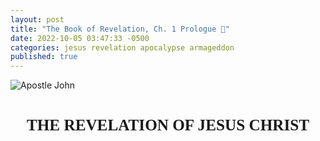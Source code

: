 ```yaml
---
layout: post
title: "The Book of Revelation, Ch. 1 Prologue 📜"
date: 2022-10-05 03:47:33 -0500
categories: jesus revelation apocalypse armageddon
published: true
---
```


<style>
.mt	{margin-top:1.5em; margin-bottom:1em}
.mt	{font-weight:bold;text-align:center}
.mt	{height:100%;font-size:1.8em;line-height:1.4em}
.mt {font-family: 'gentiumw','Gentium Plus','Gentium','Gentium Basic','Times','serif';}

.p	{margin:0;padding:0}
.p	{height:100%;font-size:1.2em;line-height:1.4em;color:#595959}
.p	{font-family: 'gentiumw','Gentium Plus','Gentium','Gentium Basic','Times','serif';}

.wj	{color:rgb(128,0,0)}

.popup	{position:absolute;display:none;background-color:#e6f7ff;border:.1em solid #333;width:15em;height:auto;padding:1em;line-height:1em;text-indent:0em;margin 0.5em 0.5em 0.5em 0.5em}

.notemark:hover .popup {display:block}
.notemark:hover .crpopup	{display:block}
.notemark	{vertical-align:super;margin-left:.16em;line-height:0;position: relative;text-decoration:none;color:rgb(0,0,128)}
.notemark	{color:blue;font-size:14pt}

.verse	{white-space:nowrap;vertical-align:super;font-size:.6em;line-height:0}

/* .footnote,
.crossRefNote	{display: block; margin-top:.5em;margin-left:0em}
.f,.x	{margin:2em;text-size:0.7em;color:rgb(0,0,128)}
.ft	{font-weight:normal} */

.copyright {font-size:10pt;color:#333333}

</style>

<!-- <div class="mt" style="color:Gold;">⚠️ Under Construction</div> -->

![Apostle John](/assets/images/revelation/St.JohnatPatmosDore.jpg)

<!-- ![Atmospheric Heaven](/assets/images/revelation/TheLastJudgement.jpg) -->
<!-- <span style="font-style:italic;font-size:14px;color:grey">Gustave Doré's The Last Judgement</span> -->

<div class="mt">THE REVELATION OF JESUS CHRIST</div>

<div class="mt" style="font-size:21px;">꧁ 𝕍𝕖𝕣𝕤𝕖 𝟙-𝟚 ꧂</div>

<blockquote cite="https://read.lsbible.org/?q=Rev+1"> 

<!-- <div class='p'> <span class="verse" id="V1">1&#160;</span> This is the Revelation of Jesus Christ,<a href="#FN1" class="notemark">*<span class="popup"> “Christ” means “Anointed One”.</span></a> which God gave him to show to his servants the things which must happen soon, which he sent and made known by his angel<a href="#FN2" class="notemark">†<span class="popup"> or, messenger (here and wherever angel is mentioned)</span></a> to his servant, John,</div> -->

<div class='p'> <span class="verse" id="V1" style="font-weight:bold;color:black;">1&#160;</span> The Revelation of Jesus Christ, which God gave Him to show to His slaves the things which must soon happen; and He indicated this by sending it through His angel to His slave John, </div>

</blockquote>

<blockquote cite="https://read.lsbible.org/?q=Rev+1">

<div class='p'> <span class="verse" id="V2" style="font-weight:bold;color:black;">2&#160;</span> who bore witness to the word of God and to the witness of Jesus Christ, even to all that he saw.</div>

</blockquote>

<div class="mt" style="font-size:19px;">∴ Doulos ∴</div>

The Greek word for slaves is <span style="font-weight:Bold;color:#00802b;">δοῦλος</span> ([doulos](https://www.blueletterbible.org/lexicon/g1401/mgnt/tr/0-1/)), and is pronounced [🔊 doo'-los](https://youtu.be/MKFLawatxlY). In a spiritual sense, the connotation of the word slaves in this context is one who has ***voluntarily*** sold himself into slavery to Jesus Christ. A good translation is the word “bondservant”, in that it often indicates one who sells himself into slavery to another.

The New Testament uses doulos to describe an individual who is totally subordinate to a master (cf. Mt 8:9; 24:46; 2Pe 2:19) and even owned by that master (Phile 1:16-19). Jesus is our Lord and master (2Co 4:5), and we are His slaves (Ro 1:1; Ph 1:1). 

The word does not bear the connotation of a free individual serving another. This underscores His great redemption in buying believers from slavery to sin (Ro 6:16, 1 Co 6:20; 7:23). This also underscores the believer’s absolute surrender to the Lord Jesus Christ (Ro 6:16-17).

<!-- The Greek word for slaves is <span style="font-weight:Bold;color:#00802b;">δοῦλος</span> ([doulos](https://www.blueletterbible.org/lexicon/g1401/mgnt/tr/0-1/)), pronounced [🔊 doo'-los](https://youtu.be/MKFLawatxlY), which refers to the individuals who serve under the authority of another. The New Testament uses doulos to describe an individual who is totally subordinate to a master (cf. Mt 8:9; 24:46; 2Pe 2:19) and even owned by that master (Phile 1:16-19).

The connotation in this context is one who has ***voluntarily sold himself*** into slavery to Jesus Christ, in a spiritual sense. The word does not bear the connotation of a free individual serving another. A good translation is “bondservant”, in that it often indicates one who sells himself into slavery to another.

Jesus is our Lord and master (2Co 4:5), and we are His slaves (Ro 1:1; Ph 1:1). This underscores His great redemption in buying believers from slavery to sin (Ro 6:16, 1 Co 6:20; 7:23). This also underscores the believer’s absolute surrender to the Lord Jesus Christ (Ro 6:16-17).

<span style="font-size:12px;color:grey;">\*Source for the first and last paragraph is taken from: [Why does the LSB translate “doulos” as “slave”?](https://lsbible.org/faqs/) and the source for the paragraph in the center is an excerpt from: [NET translators' notes](https://www.biblegateway.com/passage/?search=Rev%201%3A1&version=NET)<span> -->

<!-- Net -->



<!-- tn Grk “slaves.” Although this translation frequently renders δοῦλος (doulos) as “slave,” the connotation is often of one who has sold himself into slavery; in a spiritual sense, the idea is that of becoming a slave of God or of Jesus Christ voluntarily. The voluntary notion is conspicuous here; hence, the translation “servants.” In any case, the word does not bear the connotation of a free individual serving another. BDAG notes that “‘servant’ for ‘slave’ is largely confined to Biblical transl. and early American times…in normal usage at the present time the two words are carefully distinguished” (BDAG 260 s.v.). A good translation is “bondservant” (sometimes found in the ASV for δοῦλος), in that it often indicates one who sells himself into slavery to another. But as this is archaic, few today understand its force. -->

<div class="mt" style="font-size:19px;">∴ Apokalypsis ∴</div>

The term &#8220;*Revelation*&#8221; comes from the Greek word <span style="font-weight:Bold;color:#00802b;">Ἀποκάλυψις</span> ([Apokalypsis](https://www.blueletterbible.org/lexicon/g602/mgnt/tr/0-1/), sometimes transliterated as [*apokalupsis*](https://biblehub.com/greek/602.htm)), and is pronounced [🔊 ap-ok-al'-oop-sis](https://youtu.be/ohNVe34B_BM). It means <span style="font-style:Italic;color:#00802b;">“Unveiling”</span> or <span style="font-style:Italic;color:#00802b;">“Disclosure”</span> and can often be found in the epistles (Ro 2:5; 8:19; 1Co 1:7; 2Th 1:7; 1Pe 1:7,13; 4:13; Lk 2:32). Sources for transliteration below:

<!-- The term &#8220;*Revelation*&#8221; comes from the Greek word <span style="font-weight:Bold;color:#00802b;">Ἀποκάλυψις</span>, which means <span style="font-style:Italic;color:#00802b;">“Unveiling”</span> or <span style="font-style:Italic;color:#00802b;">“Disclosure”</span> and can often be found in the epistles (Ro 2:5; 8:19; 1Co 1:7; 2Th 1:7; 1Pe 1:7,13; 4:13; Lk 2:32). The transliteration [***Apokalypsis***](https://www.blueletterbible.org/lexicon/g602/mgnt/tr/0-1/) (sometimes [*apokalupsis*](https://biblehub.com/greek/602.htm)), pronounced [🔊 ap-ok-al'-oop-sis](https://youtu.be/ohNVe34B_BM), is taken from the following sources: -->

<!-- <a href="#a" class="notemark">1<span class="popup">Schwandt, John, and Dr. C. John Collins. <span style="color:#660000;">The English-Greek Reverse Interlinear New Testament: English Standard Version.</span> 28th Revised Edition, Crossway Bibles, (2006, 2016 ESV).</span></a> <a href="#b" class="notemark">2<span class="popup">Holmes, Michael W., and Dr. W. Hall Harris. <span style="color:#660000;">The Lexham English Bible English-Greek Reverse Interlinear New Testament: With Strongs Greek-English Glossary.</span> Logos Bible Software, 2010.</span></a> <a href="#c" class="notemark">3<span class="popup">Mounce, Dr. William D. <span style="color:#660000;">Mounce Reverse Interlinear New Testament, and Mounce Concise Greek-English Dictionary of the New Testament.</span> Zondervan, 2011.</span></a> -->

- Schwandt, John, and Dr. C. John Collins. [The English-Greek Reverse Interlinear New Testament: English Standard Version](https://www.crossway.org/bibles/esv-english-greek-reverse-interlinear-new-186-hcj/). 28th Revised Edition, Crossway Bibles, (2006, 2016 ESV). <!--Page 1251.-->
- Harris, Dr. W. Hall, et al. <span style="color:#660000;">The Lexham English Bible English-Greek Reverse Interlinear New Testament: With Strongs Greek-English Glossary</span>. Logos Bible Software, 2010. <!--Page 1215.-->
- Mounce, Dr. William D. [Mounce Reverse Interlinear New Testament](https://www.biblegateway.com/passage/?search=Revelation+1%3A1&version=MOUNCE), and [Mounce Concise Greek-English Dictionary of the New Testament](https://www.billmounce.com/greek-dictionary/apokalypsis). Zondervan, 2011.

<!-- The KJV has a myriad of ways it likes to translate the same word in the epistles, examples such as a *"manifestation"* in Romans 8:19, a *coming* in 1 Cor. 1:7, a *"revealing"* 2 Thes. 1:7, and an *"appearing"* in 1 Pet. 1:7. Modern translations that use much older underlying manuscripts are much more consistent, you can see this consistency by clicking the verses above translated in the superior ESV. -->

<div class="mt" style="font-size:19px;">∴ Commentary ∴</div>

<!-- The Book of Revelation, then, concerns the unveiling or appearing of our precious Savior, the Lord Jesus Christ. It is not the unfolding of the story of St. John the Divine, or even of prophetical truth, but rather the message of the “appearing of Christ.” This appearing takes place at the Rapture in Re 4:1, as well as at the hour of His return to the earth when every eye shall see Him Re 1:7. -->

With our newfound understanding of the underlying meaning of the word Revelation, we can conclude that The Book of Revelation is about the unveiling of [our great God and Savior Jesus Christ](https://sevenshepherd.github.io/deity-07/) (2Pe 1:1; Tit 2:13). This unveiling takes place at the rapture (Re 4:1), as well as at the hour of His return to the earth when every eye shall see Him (Re 1:7).

Jesus is simultaneously the One revealed and the Revealer. God The Father gives this Revelation (the unveiled truth) to Jesus (Mt 11:27; Re 5:7). This truth was then sent by Jesus to John (Re 10:9) through His angel to show His slaves in the Churches what will happen soon (Re 1:1), because the time is near (Re 1:3). This certainly pictures the present hour when signs pointing to Jesus' return are beginning to appear with alarming frequency. 

The Book of Revelation is a study of signs. From the sign of the Holy Spirit presented as seven spirits (Re 1:4), to the sign of the seven golden lampstands and the seven stars (Re 1:20). Thus, through signs, we come to an understanding of this gloriously revealed portion of Scripture. 

In the epilogue, John, unlike Daniel, is told not to seal his prophecy (Re 22:10; cf. Dan. 12:4). John’s visions are important for his first-century readers as well as for later generations of believers.

<!-- Secondly, we see that this revelation was given to Jesus Christ, as is everything, for Jesus said, *All things are delivered unto me of my Father* Mt 11:27. They are presented unto Him to *shew unto his servants things which must shortly come to pass.* The term *shortly* in the original means *"rapidity of action once there is a beginning."* This certainly pictures the present hour when signs pointing to His return are beginning to appear with alarming frequency. These truths, then, are sent and signified by Christ's angel unto John, the writer of the book, under the inspiration of the Holy Spirit. Notice that the four letters of the word *signified* spell SIGN. Why? The Book of Revelation is a study of signs. There is the sign of the Holy Spirit presented as seven spirits Re 1:4 and the sign of the seven golden candlesticks and the seven stars in Re 1:20. Thus, through signs, we come to an understanding of this gloriously revealed portion of Scripture. -->

<!-- NOTE ON 1:1 revelation of Jesus Christ. Jesus is both the One revealed (referred to variously as Son of Man, Lion of Judah, Lamb, Word of God) and the Revealer. God transmits the unveiled truth to Jesus (Re 5:7), and his angel conveys it to John (Re 10:9) for God’s servants in the churches. The prophecy must … take place because it is secured by God’s sovereign purpose and power. It will take place soon, because “the time is near” (Re 1:3). In the epilogue, John, unlike Daniel, is told not to seal his prophecy (Re 22:10; cf. Dan. 12:4). John’s visions are important for his first-century readers as well as for later generations of believers. -->

<!-- - Holmes, Michael W., and Dr. W. Hall Harris. <span style="color:#660000;">The Lexham English Bible English-Greek Reverse Interlinear New Testament: With Strongs Greek-English Glossary</span>. Logos Bible Software, 2010. Page 1215. -->

<!-- - [English-Greek Reverse Interlinear New Testament: English Standard Version (NA28)](https://www.crossway.org/bibles/esv-english-greek-reverse-interlinear-new-186-hcj/)
    - Dr. C. John Collins, John Schwandt 
    - Revelation 1:1 ESV, Page 1251
- <span style="color:#660000;">The Lexham English Bible English-Greek Reverse Interlinear New Testament: With Strongs Greek-English Glossary (SBL)</span>
    - Dr. W. Hall Harris (LEB, NASB95, NET), Michael W. Holmes (SBL), Rick Brannan
    - Revelation 1:1 LEB, Page 1215
- [Mounce Reverse Interlinear New Testament](https://www.biblegateway.com/passage/?search=Revelation+1%3A1&version=MOUNCE), and [Mounce Concise Greek-English Dictionary of the New Testament](https://www.billmounce.com/greek-dictionary/apokalypsis)
    - Dr. William D. Mounce (ESV, NIV)
    - [Revelation 1:1 MOUNCE](https://www.biblegateway.com/passage/?search=Revelation+1%3A1&version=MOUNCE)
- [Blue Letter Bible's Koine Greek Lexicon](https://www.blueletterbible.org/lexicon/g602/mgnt/tr/0-1/)
    - [Blue Letter Bible's Strong’s Definitions](https://www.blueletterbible.org/lexicon/g602/mgnt/tr/0-1/) as apok**á**lypsis
- [HELPS Word-studies](https://biblehub.com/greek/602.htm) as apok**á**lypsis -->

<!-- - [StudyLight.org English-Greek Lexicon](https://www.studylight.org/lexicons/eng/greek/602.html) -->

<!-- I've also found <span style="font-weight:Bold;color:#00802b;">Ἀποκάλυψις</span> transliterated as [***apokalupsis***](https://biblehub.com/greek/602.htm). The meaning of this word is the same across transliterations.  -->

<!-- - [Bible Hub's Strong's Concordance](https://biblehub.com/strongs/greek/602.htm)
- [Bible Hub's NASB Lexicon](https://biblehub.com/lexicon/revelation/1-1.htm) -->

<!-- - [BibleStudyTools' The KJV New Testament Greek Lexicon](https://www.biblestudytools.com/lexicons/greek/kjv/apokalupsis.html)
- [BibleStudyTools' The NAS New Testament Greek Lexicon](https://www.biblestudytools.com/lexicons/greek/nas/apokalupsis.html) -->

<!-- - [The Jack Van Impe Prophecy Bible: New Third Edition]() lists it as **A**pokalupsis -->

<!-- The phrase &#8220;*Revelation of Jesus Christ*&#8221; is found in six other verses (1Pe 1:7, 13; 4:13; 1Co 1:7; 2Th 1:7; Ga 1:12) -->

<!-- <blockquote cite="https://read.lsbible.org/?q=Rev+1"> 

<div class='p'> <span class="verse" id="V2">2&#160;</span> who testified to God’s word and of the testimony of Jesus Christ, about everything that he saw.</div> 

</blockquote> -->

<hr /><br>

<div class="mt" style="font-size:21px;">꧁ 𝕍𝕖𝕣𝕤𝕖 𝟛 ꧂</div>

<blockquote cite="https://read.lsbible.org/?q=Rev+1">

<div class='p'> <span class="verse" id="V3" style="font-weight:bold;color:black;">3&#160;</span> Blessed is he who reads and those who hear the words of the prophecy and keep the things which are written in it, for the time is near. </div>

</blockquote>

<div class="mt" style="font-size:19px;">∴ Makarios ∴</div>

The Greek word for Blessed is <span style="font-weight:Bold;color:#00802b;">μακάριος</span> ([makarios](https://www.blueletterbible.org/lexicon/g3107/lsb/mgnt/0-1/)), and is pronounced [🔊 mak-ar'-ee-os](https://youtu.be/QOIbiTKYyu4). This word can alternately be translated as [happy](https://www.biblegateway.com/passage/?search=Rev+1%3A3&version=EXB;MOUNCE). 

This is the first of seven blessings which are given to those who read or hear, as well as obey God’s Word. The remaining six blessings can be found in Rev. 14:13; 16:15; 19:9; 20:6; 22:7, 14.

<div class="mt" style="font-size:19px;">∴ Commentary ∴</div>

Verse three demonstrates that the apocalypse is not some impossible to understand, esoteric book. In fact this verse proves the complete opposite. God is giving blessings to those who read, hear, and obey. If people were unable to comprehend what was written, there would be no one who could read or hear this book.

<!-- Revelation is understandable and fills the heart with joy once one sees its glorious message concerning the Saviour. -->

<span style="font-size:19px;">Jesus Imminent Return</span>

When the bible says that **the time is *near***, or that it is ***at hand***, this is telling us that the Return of Christ is imminent. Christ's return is the next event on Father God's calender and could happen at anytime. It could happen right now while I type this commentary, or in a few days from now when you're reading it, or decades from now, etc. 

The Bible teaches us that only the Father in heaven knows the day and hour, not even the Son, or His angels (Mt 24:36). We are instructed to be alert and disciplined unto prayer, because the end of all things is at hand (1Pe 4:7 ESV). The Bible warns us that the day of the Lord will come suddenly, like a thief in the night! (1Th 5:2–4; 2Pe 3:10) 

This fast approaching time is compared to the dawn of a new day, from a night that is almost gone (Ro 13:12). Christians should fix their gaze heavenwards, as a crown of righteousness awaits those of us who watch for our God's return (Tit 2:13; 2Tim 4:8).

<span style="font-size:19px;">Conduct of a True Christian</span>

Because the ***Lord is near***, it is important that we let others observe our conduct as gentle, kind, considerate, and patient (Ph 4:5). This is how we prove that we are truly of God (Mt 3:8 NLT), and that it wasn't just lip service (James 1:22 NLT; Is 29:13 NLT; Mt 15:8 NLT) when you asked God into your heart. The Bible teaches that you will be able to identify a true Christian by their fruit, that is by the way that they act (Mt 7:16 NLT). 

If a Christian's life is devoid of the fruit of the spirit (Gal 5:22-23), and instead is full of the works of the flesh (Gal 5:19-21), these people have fooled themselves into believing that they are Christians (James 1:22 NLT). Remember that it is only those who do the will of the Father that will enter Heaven (Mt 7:21).

No one who makes a ***practice*** of sin is a true Christian (1Jn 3:9 ESV), they will not make it to Heaven (Gal 5:19-21) because they've chosen to be children of the devil (1Jn 3:10 ESV). Every person who does not produce good fruit will be cut down and cast into fire (Mt 3:10 NLT).

<span style="font-size:19px;">Teach with Kindness & Patience</span>

Make sure you're ready for the rapture & revelation. This includes being able to teach with patience and kindness. Remember that when we see people setting dates for Christ's Return, or find someone who is Christian in name only:

- Speaking negatively about others (Pr 11:12 NLT; Mt 5:22 ESV; Lk 6:45 NLT).
- Gossiping about others (Pr 16:28 NLT).
- Slandering other people in the congregation (James 4:11-12; Pr 10:18 ESV; 20:19; 1Pe 2:1; Ps 101:5 ESV).
- Bringing false witness (Pr 6:16-19).
- Hating, hatred is equivalent to murder (1Jn 3:15; Pr 11:9 NLT; 1Jn 2:9 NLT; 1Jn 4:20 NLT).
- Premarital sex, or illicit [drug use](https://www.gotquestions.org/pharmakeia-in-the-Bible.html) (Re 21:8; Gal 5:19-21)
- Speaking profanities (James 1:26)
- Demonstrating other works of the flesh. 

Teach them lovingly with kindness, and patience (2Tim 2:24 NLT; 1Jn 4:7-8,11-12; Gal 5:14; Jn 15:12; Ph 2:3; Heb 13:1-2 NET). If you find that they are inconsolable, consider these verses (Tit 3:10 NLT; 2Ti 3:1-5 ESV; 2Th 2:3)

<hr /><br>

<div class="mt">MESSAGE TO THE SEVEN CHURCHES</div>

<div class="mt" style="font-size:21px;">꧁ 𝕍𝕖𝕣𝕤𝕖 𝟜 ꧂</div>

<blockquote cite="https://read.lsbible.org/?q=Rev+1">

<div class='p'> <span class="verse" id="V4" style="font-weight:bold;color:black;">4&#160;</span> John to the seven churches that are in Asia: Grace to you and peace, from the One who is and who was and who is to come, and from the seven Spirits who are before His throne, </div>

</blockquote>

<div class="mt" style="font-size:19px;">∴ Commentary ∴</div>



<span style="font-size:19px;">The Seven Churches</span>

John now focuses his attention on seven local churches.<sup>[JVI]</sup> Seven symbolizes completeness (God's number of perfection) and implies that Christ addresses the whole church through these seven churches.<sup>[ESVSB]</sup> The number also pictures seven different sets of conditions reflecting the history of God's people through the church age.<sup>[JVI]</sup> Asia was a Roman province in what is now part of western Turkey,<sup>[[EXB/NLT]](https://www.biblegateway.com/passage/?search=Rev+1%3A4&version=EXB;NLT)</sup> and is not referring to the continent of Asia.<sup>[[NET]](https://www.biblegateway.com/passage/?search=Rev+1%3A4&version=NET)</sup>

The Roman province of Asia made up about one-third of modern Asia Minor and was on the western side. Asia is situated to the west of the region of Phrygia and Galatia.<sup>[[NET]](https://www.biblegateway.com/passage/?search=Rev+1%3A4&version=NET)</sup>

<span style="font-size:19px;">Grace To You And Peace</span>

God's salutation, found in 19/27 books in the NT is presented in this verse as well: *Grace be unto you and peace*, as the KJV puts it. Notice how *Grace* comes before *peace*, this is the order God shows his unmerited favor. Sinners cannot have peace without first receiving grace. This grace was shown at Calvary and is freely bestowed upon all who believe and receive Christ (Ep 2:8-9; Tit 2:11; Rom 5:1; Col 1:20; Rom 15:13).<sup>[JVI]</sup>

<!-- We also find that the message of grace and peace is from the entire Trinity.  -->

John’s greeting (the message of grace and peace) comes “from” all three persons of the Trinity.<sup>[ESVSB]</sup> First, the Father who is, and who was, and who is to come; then from the seven Spirits which are before the throne (a designation of the blessed Holy Spirit in all of His holiness, for seven means perfection).<sup>[JVI]</sup>

<span style="font-size:19px;">The One Who Is And Who Was And Who Is To Come</span>

These three descriptions function like titles for God; Ex. 3:14–15.<sup>[[EXB]](https://www.biblegateway.com/passage/?search=Rev+1%3A4&version=EXB)</sup>

The passage appears to be an allusion to Exod 3:14 (in the LXX) where God refers to himself as “he who is” (ὁ ὤν), the same wording in Greek as here in Rev 1:4. Thus, it appears that John is wanting to leave the divine name untouched (perhaps to allude to God’s immutability, or as a pointer to the Old Testament as the key to unlocking the meaning of this book), irrespective of what it “looks” like grammatically.<sup>[[NET]](https://www.biblegateway.com/passage/?search=Rev+1%3A4&version=NET)</sup> 

<!-- The translation has placed the “he who is” in quotation marks to indicate to the reader that the syntactical awkwardness is intentional. (For further comments, see ExSyn 63).  -->

BDAG (A Greek-English Lexicon of the New Testament) 106 s.v. ἀπό 5.d states: “The expr. εἰρήνη ἀπὸ ‘ὁ ὢν καὶ ὁ ἦν καὶ ὁ ἐρχόμενος’ Rv 1:4 is quite extraordinary. It may be an interpretation of the name Yahweh already current, or an attempt to show reverence for the divine name by preserving it unchanged, or simply one more of the grammatical peculiarities so frequent in Rv.”<sup>[[NET]](https://www.biblegateway.com/passage/?search=Rev+1%3A4&version=NET)</sup>

<!-- The passage appears to be an allusion to Exod 3:14 (in the LXX) where God refers to himself as “he who is” (ὁ ὤν), the same wording in Greek as here in Rev 1:4. Thus, it appears that John is wanting to leave the divine name untouched (perhaps to allude to God’s immutability, or as a pointer to the Old Testament as the key to unlocking the meaning of this book), irrespective of what it “looks” like grammatically. 

The translation has placed the “he who is” in quotation marks to indicate to the reader that the syntactical awkwardness is intentional. (For further comments, see ExSyn 63). 

Revelation 1:4 tn BDAG 106 s.v. ἀπό 5.d states: “The expr. εἰρήνη ἀπὸ ‘ὁ ὢν καὶ ὁ ἦν καὶ ὁ ἐρχόμενος’ Rv 1:4 is quite extraordinary. It may be an interpretation of the name Yahweh already current, or an attempt to show reverence for the divine name by preserving it unchanged, or simply one more of the grammatical peculiarities so frequent in Rv.”<sup>[[NET]](https://www.biblegateway.com/passage/?search=Rev+1%3A4&version=NET)</sup> -->

<span style="font-size:19px;">The Seven Spirits</span> 

This is referring either to angels or to the “sevenfold Spirit”—the Holy Spirit portrayed in his perfection (the number seven indicating completeness).<sup>[[EXB]](https://www.biblegateway.com/passage/?search=Rev+1%3A4&version=EXB)</sup>

The Holy Spirit is presented as one person in Revelation (Re 3:6, 13; cf. Eph. 4:4), but that he also appears as “seven spirits” (cf. Rev. 3:1; 4:5) which represent perfection, and as “seven torches of fire” (Re 4:5) and “seven eyes” (Re 5:6) to express his omnipresence and omniscience.<sup>[ESVSB]</sup>

<hr /><br>

<div class="mt" style="font-size:21px;">꧁ 𝕍𝕖𝕣𝕤𝕖 𝟝 ꧂</div>

<blockquote cite="https://read.lsbible.org/?q=Rev+1">

<div class='p'> <span class="verse" id="V5" style="font-weight:bold;color:black;">5&#160;</span> and from Jesus Christ, the faithful witness, the firstborn of the dead, and the ruler of the kings of the earth. To Him who loves us and released us from our sins by His blood⁠— </div>

</blockquote>

<div class="mt" style="font-size:19px;">∴ Commentary ∴</div>

<span style="font-size:19px;">The Faithful Witness</span> 

In much the same way that Jesus was the faithful witness even unto death (1Ti 6:13), Christians are called to be faithful witnesses as well (Re 2:13; 12:11; 20:4).<sup>[ESVSB]</sup> The Greek term translated witness can mean both “witness” and “martyr.”<sup>[[NET]](https://www.biblegateway.com/passage/?search=Rev+1%3A5&version=NET)</sup> Jesus is “the” quintessential faithful witness.

<span style="font-size:19px;">The Firstborn Of The Dead, And The Ruler Of The Kings Of The Earth.</span> 

The firstborn of the dead, means Jesus has overcome or triumphed over death itself and that he is sovereign over all earthly powers (cf. Re 19:16). This fact was meant to comfort John's persecuted readers.<sup>[ESVSB]</sup>

The Lord Jesus Christ is also called the *"ruler of the kings of the earth"*. This is referring to the future when the *"Prince of Peace"* of Is 9:6 returns to earth as the *"KING OF KINGS, AND LORD OF LORDS"* (Re 19:16). This glorious event will be the fulfillment of Psalm 2:6 ESV which states *"... I have set my King on Zion, my holy hill."* At that time the Lord Jesus shall *"have dominion from sea to sea And from the River to the ends of the earth."* (Ps 72:8)<sup>[JVI]</sup>

<span style="font-size:19px;">What about Lazarus?</span>

So the next question you might ask is, *"Why is Christ the first begotten of the dead, when Lazarus and others were raised first?"* The answer is that others were raised from physical death to physical life only to eventually die again. Christ Jesus is the first to have been resurrected with a new immortal glorified body &mdash; never to die again! This is why Christ is the *"first of the resurrection from the dead"* (Ac 26:23).<sup>[JVI]</sup>

<!-- This is why Christ *"should be the first that should rise from the dead"* (Ac 26:23 KJV) -->

<div class="mt" style="font-size:19px;">∴ Prōtotokos ∴</div>

<span style="font-size:19px;">Beware The Cults "Firstborn"</span>

The firstborn or first begotten is referring to the Resurrection of Christ Jesus.

Educated scholars and professors of ancient Hebrew and Koine Greek have revealed that the word for **firstborn** in Heb 1:6; Col 1:15,18; Rom 8:29 is the Greek word <span style="font-weight:Bold;color:#00802b;">πρωτότοκος</span> ([prōtotokos](https://www.blueletterbible.org/lexicon/g4416/lsb/tr/0-1/)), pronounced [🔊 pro-tot-ok'-os](https://youtu.be/LUb6g3auXbQ), which means: <span style="font-style:italic;color:Green;">superior, preeminent in rank, and above</span>.

Let's look at a few examples of how the cults have abandoned science, facts, and reason and denied sound scholarship by seeking out false teachers as the Bible foretold would happen (2Tim 4:3 ESV).

The cults have twisted (2Pe 3:16) the underlying meaning of the word firstborn, from its true meaning as superior, or preeminent in rank when referring to the Resurrection of Jesus, to the ridiculously false meaning "first created" in a failed effort to strip Jesus of his [**deity**](https://sevenshepherd.github.io/deity/) and conform the holy scriptures to their unholy false doctrines.

<!-- > And when He again brings the **firstborn** into the world, He says, “And let all the angels of God worship Him.” &mdash; Hebrews 1:6 -->

> Who is the image of the invisible God, the **firstborn** of all creation. &mdash; Colossians 1:15

<!-- > And He is the head of the body, the church; Who is the beginning, the **firstborn** from the dead, so that He Himself will come to have first place in everything. &mdash; Colossians 1:18

> Because those whom He foreknew, He also predestined to become conformed to the image of His Son, so that He would be the **firstborn** among many brothers; Romans 8:29 -->

<!-- Christ is *"from everlasting"* (Mi 5:2). Jesus is prophesied to be Mighty God in Isaiah 9:6.

> For a child will be born to us, a son will be given to us; And the government will rest on His shoulders; And His name will be called Wonderful Counselor, **Mighty God**, Eternal Father, Prince of Peace.

God the Father, in the Old Testament, is also called “Mighty God” in Isaiah 10:21 and Jeremiah 32:18, the same title that is ascribed to the Son of God, Jesus Christ. Remember that there is only ONE God (Is 43:10;44:6,8,24)! Do not let the cults deceive you. -->

In this first example the word “firstborn” in Colossians 1:15 is the Greek word “prototokos.” It does not mean “first created” as the cults say. There’s another Greek word for ‘first created’ (protoktistos) and Paul did not use that word.

📖 The **context** makes that clear. And that’s why it’s so important to always examine the context and allow Scripture to interpret Scripture. Why is Jesus superior over all creation? Well, the very next verse explains, that Jesus is superior to everything, because He is the One who made everything!

- Colossians 1:16-17
> 16 “For in Him **all things** were created, both in the heavens and on earth, visible and invisible, whether thrones or dominions or rulers or authorities⁠—**all things** have been created through Him and for Him.” 17 “And He is before **all things**, And in Him **all things** hold together.” 

⚠️ To deal with the implications of these two verses (Col. 1:16–17) some cults have added four words ("other") into their false bible translations that are not in the original Greek to give people the impression that Jesus only made some things—not ALL things. They have been reproved and proved to be liars according to the Bible (Proverbs 30:5-6)

<!-- ❔ <span style="font-weight:bold;color:#3f33e8;">Questions For The Cults:</span> Col 1:16, in talking about Jesus, says that"... All [other] things have been created through him and FOR HIM". If Jesus were Michael the Archangel at the time of creation, would an angel have created all things for himself? Isa 43:7 says God created "everyone ... for my OWN glory ..."

- Isaiah 43:7
> Everyone who is called by My name,
And whom I have created **for My glory**,
Whom I have formed, even whom I have made.” -->

Further, we can add insult to injury by observing that Jesus is God because [only God created all things!](https://sevenshepherd.github.io/deity-11/)

> Thus says Yahweh, your Redeemer, and the one who formed you from the womb,
“I, Yahweh, am the maker of **all things**, Stretching out the heavens **by Myself** And spreading out the earth **all alone**,

Jesus made all things (Jn 1:3; Col 1:16-17), and Yahweh made all of those very same things. You better believe Jesus is Yahweh God! It's as plain as day. Undeniable, irrefutable, Indisputable proof that JESUS IS GOD.

> In the beginning was the Word, and the Word was with God, and **the Word was God**. 2 He was in the beginning with God. 3 **All things came into being through Him, and apart from Him nothing came into being that has come into being.** ... 14 And **the Word became flesh, and dwelt among us,** and we beheld His glory, glory as of **the only begotten from the Father,** full of grace and truth.

Is it any wonder that the Apostle John went through great lengths stating just that. 

So, if the cults try to tell you that the term “firstborn” means Jesus was the first being God created, gently tell them that they’re mistaken and that the passage (Colossians 1:15) is actually teaching that Jesus is superior or above creation.

<div class="mt" style="font-size:19px;">∴ Monogenés ∴</div>

<span style="font-size:19px;">Beware The Cults "Only Begotten"</span>

Only begotten is referring to the incarnation of Christ Jesus.

In an act of unparalleled bias, the cults have deliberately changed the underlying Greek manuscripts to conform to their false doctrines. Some of these cults have attempted to twist (2Pe 3:16) the meaning of the word ***begotten*** and force it to erroneously mean that Jesus was somehow “created” in a feeble attempt to strip Jesus of his [**deity**](https://sevenshepherd.github.io/deity/). Consider John 3:16 where Jesus is speaking to a Pharisee by the name of Nicodemus:

> “For God so loved the world, that He gave His **only begotten** Son, that whoever believes in Him shall not perish, but have eternal life.”

Educated scholars and professors in ancient Koine Greek reveal the word for ***only begotten*** to be <span style="font-weight:Bold;color:#00802b;">μονογενής</span>, transliterated as [monogenés](https://biblehub.com/greek/3439.htm), and pronounced [🔊 mon-og-en-ace'](https://youtu.be/DOnvb7dV-z0). It means <span style="font-style:italic;color:Green;">“unique,” “only,” or “one of its kind.”</span> and it comes from two Greek terms: <span style="font-style:italic;color:Green;">monos</span> meaning <span style="font-style:italic;color:Green;">“one”</span> and the noun <span style="font-style:italic;color:Green;">genes</span> which means <span style="font-style:italic;color:Green;">“kind” or “type.”</span>

This is why over 100 scholars who translated the English Standard Version were justified in removing the traditional label of "only begotten Son" and going with the more literal "only Son".<sup>[[ESV/EXB/NET/NLT]](https://www.biblegateway.com/passage/?search=John%203:16&version=ESV;EXB;NET;NLT)</sup>

> “For God so loved the world, that he gave his **only** Son, that whoever believes in him should not perish but have eternal life. &mdash; English Standard Version

That’s what Jesus is talking about in John 3:16. He is not saying that God the Father created Him. He’s saying that He is God’s only, unique, one of a kind Savior! This is why only He has immortality (1Ti 6:16), and why Peter could boldly pronounce to the Sanhedrin in Acts 4:12:

> “And **there is salvation in no one else**, for there is no other name under heaven that has been given among men by which we must be saved.”

Jesus is the “monogenes,” the only, one of a kind Savior! There is salvation in no one else. Christ is *"from everlasting"* (Mi 5:2). Jesus is prophesied to be Mighty God in Isaiah 9:6.

> For a child will be born to us, a son will be given to us; And the government will rest on His shoulders; And His name will be called Wonderful Counselor, **Mighty God**, Eternal Father, Prince of Peace.

God the Father, in the Old Testament, is also called “Mighty God” in Isaiah 10:21 and Jeremiah 32:18, the same title that is ascribed to the Son of God, Jesus Christ. Remember that there is only ONE God (Is 43:10;44:6,8,24)! Do not let the cults deceive you.

<hr /><br>


<div class="mt" style="font-size:21px;">꧁ 𝕍𝕖𝕣𝕤𝕖 𝟞 ꧂</div>

<blockquote cite="https://read.lsbible.org/?q=Rev+1">

<div class='p'> <span class="verse" id="V6" style="font-weight:bold;color:black;">6&#160;</span> and He has made us to be a kingdom, priests to His God and Father⁠—to Him be the glory and the might forever and ever. Amen. </div>

</blockquote>

<div class="mt" style="font-size:19px;">∴ Commentary ∴</div>


<span style="font-size:19px;">He Made Us A Kingdom Of Priests</span>

Israel’s roles now belong to those of all nations who are freed from sins by Jesus’ blood (Re 5:10; Ex. 19:6). From the outset, Jesus’ death is central to the message of Revelation.<sup>[ESVSB]</sup>

<!-- made us a kingdom, priests. Israel’s roles now belong to those of all nations who are freed from sins by Jesus’ blood (Re 5:10; Ex. 19:6). From the outset, Jesus’ death is central to the message of Revelation. -->

<hr /><br>

<div class="mt" style="font-size:21px;">꧁ 𝕍𝕖𝕣𝕤𝕖 𝟟 ꧂</div>

<blockquote cite="https://read.lsbible.org/?q=Rev+1">

<div class='p'> <span class="verse" id="V7" style="font-weight:bold;color:black;">7&#160;</span> BEHOLD, HE IS COMING WITH THE CLOUDS, and EVERY EYE WILL SEE HIM, EVEN THOSE WHO PIERCED HIM; and all the tribes of the earth will MOURN OVER HIM. Yes, amen.</div>

</blockquote>

<div class="mt" style="font-size:19px;">∴ Commentary ∴</div>

This verse announces the Lord's return to earth (the Coming King)<sup>[JVI/ESVSB]</sup> 

<!-- Announcement of the Coming King. coming with the clouds. See note on 1 Thess. 4:16–17. Jesus will come as the Son of Man with universal dominion (cf. Dan. 7:13–14), though his subjects pierced him (Zech. 12:10). -->

<span style="font-size:19px;">Coming With The Clouds</span>

Jesus will come as the Son of Man with universal dominion (cf. Dan. 7:13–14).<sup>[ESVSB]</sup>

<!-- 1 Thess. 4:16–17 cry of command … voice of an archangel … trumpet of God. The three noises summon the dead to wake from their slumber. The only “archangel” identified in the Bible is Michael (Jude 9). Trumpets in the OT proclaimed the Lord’s presence (Ex. 19:16; 1 Chron. 16:6; Ps. 47:5; Joel 2:1; Zech. 9:14); in Jewish tradition, the “trumpet” was associated with battle, the day of the Lord, and the resurrection (cf. 1 Cor. 15:52). first … Then. Dead Christians rise from their graves to the realm of the living, and then the living and the dead together are caught up from the earth into the air to meet Christ. The Greek for “caught up” (harpazō, “to grab or seize suddenly, to snatch, take away”) gives a sense of being forcibly and suddenly lifted upward (see John 6:15; Acts 8:39). together with. The dead Christians would suffer no disadvantage (cf. “we who are alive … will not precede,” 1 Thess. 4:15). clouds.  -->

Probably not earthly rain clouds but the clouds of glory that surround the presence of God (cf. Ex. 13:21; 33:9–10; 40:38; Num. 12:5; 1 Kings 8:10–11; Ps. 97:2; Dan. 7:13; Matt. 17:5; Mark 13:26; Acts 1:9; Rev. 14:14). <sup>[ESVSB]</sup>

<!-- to meet. The Greek term apantēsis is often used of an important dignitary’s reception by the inhabitants of a city, who come out to greet and welcome their honored guest with fanfare and celebration, then accompany him into the city (cf. Matt. 25:6; Acts 28:15; a related term hypantēsis is used in Matt. 25:1; John 12:13).  -->

<!-- It may indicate that the subsequent movement of the saints after meeting Christ “in the air” conforms to Christ’s direction, thus in a downward motion toward the earth. However, some interpreters caution that the vivid symbolism of apocalyptic language must be kept in mind to avoid over-interpretation of the apocalyptic details. in the air. The sky. -->

<span style="font-size:19px;">Every Eye Will See Him</span>

Notice that every eye sees Him. That is why this great event is described as the "revealing" or "revelation" of Christ and occurs when He comes as the *"KING OF KINGS, AND LORD OF LORDS"* (Re 19:11-16). This serves as a preview of what will happen when He returns with His saints in Revelation Chapter 19.<sup>[JVI]</sup>

Isn't it thrilling to know that when *"the lightning comes from the east and appears even to the west"* (Mt 24:27 NET), that every eye will witness the spectacle of the ages?<sup>[JVI]</sup>


<span style="font-size:19px;">Those Who Pierced Him</span>

*"EVERY EYE WILL SEE HIM, EVEN THOSE WHO PIERCED HIM"* is a reference to a prophecy made in the Old Testament (Zechariah 12:10).

> “And I will pour out on the house of David and on the inhabitants of Jerusalem the Spirit of grace and of supplication, so that **they will look on <span style="font-size:23px;">Me</span> whom they have pierced;** and **they will mourn for Him, as one mourns for an only son, and they will weep bitterly over Him like the bitter weeping over a firstborn.**

The very first verse in Zec 12:1 reveals that Yahweh is the one who is talking. Verses 2 through 12 are a single discourse tied to the “Thus declares the LORD [Yahweh]”.

> The oracle of the word of **Yahweh** concerning Israel. **Thus declares Yahweh** who stretches out the heavens, lays the foundation of the earth, and forms the spirit of man within him,

The Hebrew term בְּכוֹר (bekhor, “firstborn”), translated usually in the LXX by πρωτότοκος (prōtotokos), has unmistakable messianic overtones as the use of the Greek term in the NT to describe Jesus makes clear (cf. Col 1:15, 18). Thus, the idea of God being pierced sets the stage for the fatal wounding of Jesus, the Messiah and the Son of God (cf. John 19:37; Rev 1:7). Note that some English translations supply “son” from the context (e.g., NIV, TEV, NLT).<sup>[[NET]](https://www.biblegateway.com/passage/?search=Zechariah+12%3A10&version=NET;NLT)</sup>

We can conclude that Jesus is Yahweh God and that [they pierced Yahweh on the cross!](https://sevenshepherd.github.io/deity-16/) since Jesus is Yahweh God made manifest in the flesh (Jn 1:1-3,14; Ph 2:5-8; Co 2:9).


<span style="font-size:19px;">Mourn Over Him</span>

Most scholars think the wailing is a reaction to judgment instead of the kind of grief that leads to salvation.<sup>[ESVSB]</sup> 

When He comes in power and great glory to smite the nations *"and all the tribes of the earth will MOURN OVER HIM."* This is because He comes for judgement and none will escape. As John envisions the hour when *"Behold, the Lord came with *many thousands of His holy ones,"* (Jude 1:14-15), he victoriously cries, *"Amen! Amen!"* (Re 1:7 KJV) The Greek for *"even so"* is *"Amen,"* and *"Amen"* is the Hebrew for *"even so"*. John is literally shouting the praise or praises of God in two languages.<sup>[JVI]</sup> 

<!-- as he says, *"Amen and Amen, He is coming!"* -->

<div class="mt" style="font-size:19px;">∴ Ophthalmos ∴</div>

<span style="font-size:19px;">Beware The Cults "EYE"</span>

Some cults falsely teach that Jesus’ Second Coming occurred spiritually and invisibly. Yet, the Bible preaches that the entire world will see this event, *“EVERY EYE WILL SEE HIM”*. That the return of Christ will be *"as the lightning flashes in the east and shines to the west"* (Mt 24:27 NLT).

Jesus warned about future cults that might try to teach that he was hiding or invisible when he said *“So if someone tells you, ‘Look, the Messiah is out in the desert,’ don’t bother to go and look. Or, **‘Look, he is hiding here,’** don’t believe it!"* (Mt 24:23-27 NLT).

The Apostle John warned us as well when he said *"For many deceivers have gone out into the world, **those who do not confess the coming of Jesus Christ in the flesh.** Such a one is the **deceiver and the antichrist.**"* (2Jn 1:7)

These same cultists will try to tell you falsely that the *“EYE”* in *“EVERY EYE WILL SEE HIM”* means 'eyes of understanding' or that these are 'spiritual eyes'... This is inccorect. The word *“EYE”* (Rev. 1:7) in Greek is <span style="font-weight:Bold;color:#00802b;">ὀφθαλμός</span> ([ophthalmós](https://www.blueletterbible.org/lexicon/g3788/lsb/mgnt/0-1/)), and pronounced [🔊 of-thal-mos'](https://youtu.be/I296_lIXf3Y). 

This is the same Greek word used for the literal physical eyes of the blind people Jesus healed (Mt 20:34). The word *“EVERY”* is the Greek word “pas” and it means just what it says: “every” or “all.” 

Jesus' return is also described *“His feet will stand on the Mount of Olives”* (Zec 14:4). So not only will every physical eye see His return, but Christ's literal physical feet will stand on the Mount of Olives.

<!-- ❔ <span style="font-weight:bold;color:#3f33e8;">Questions For The Cults:</span> In Acts 17:31 Paul says, "Because he has set a day in which he purposes to judge the inhabited earth in righteousness by a MAN whom he has appointed, and he has furnished a guarantee to all men in that he has resurrected him from the dead". Did Paul believe that the future judge of the world, Jesus Christ, would be an immortal MAN or an invisible spirit creature?

- Acts 17:31 LSB
> because He has fixed a day in which He will judge the world in righteousness through **a Man** whom He determined, having furnished proof to all by **raising Him from the dead**.”  -->

<hr /><br>

<div class="mt" style="font-size:21px;">꧁ 𝕍𝕖𝕣𝕤𝕖 𝟠 ꧂</div>

<blockquote cite="https://read.lsbible.org/?q=Rev+1">

<div class='p'> <span class="verse" id="V8" style="font-weight:bold;color:black;">8&#160;</span> <span class='wj'>“I am the Alpha and the Omega,”</span> says the Lord God, <span class='wj'>“who is and who was and who is to come, the Almighty.”</span> </div>

</blockquote>

<div class="mt" style="font-size:19px;">∴ Commentary ∴</div>

It's important to note the alternate reading of this verse, so as to be thorough, and that this alternative reading is likely a later additon. As the WEB Bible notes, both the Majority Text & Critical text disagree with the Textus Receptus. TR adds “the Beginning and the End” and omits “God”.

> I am Alpha and Omega, **the beginning and the ending**, saith the Lord, which is, and which was, and which is to come, the Almighty. &mdash; King James Version

The shorter reading “Omega” (ὦ, ō) has superior ms evidence (א1 A C 1611) to the longer reading which includes “the beginning and the end” (ἀρχὴ καὶ τέλος or ἡ ἀρχὴ καὶ τὸ τέλος, archē kai telos or hē archē kai to telos), found in א*,2 1854 2050 2329 2351 MA lat bo. There is little reason why a scribe would have deleted the words, but their clarifying value and the fact that they harmonize with Re 21:6 indicate that they are a secondary addition to the text.<sup>[[NET]](https://www.biblegateway.com/passage/?search=Re+1%3A8&version=NET)</sup>

<span style="font-size:19px;">Jesus Is The Alpha And The Omega</span>

The coming one is the Lord God, Alpha and Omega (first and last letters of the Gk. alphabet) (see Rev. 1:17; 22:13). Jesus is the beginning of all history (the Creator) and also the goal for whom all things are made (all history is moving toward glorifying him).<sup>[ESVSB]</sup>

There is no doubt that the title of *"Alpha and Omega"* belongs to Almighty God. There is also no doubt that the title of *"the first and the last"* is Jesus (Re 1:17-18).

> And when I saw Him, I fell at His feet like a dead man. And He placed His right hand on me, saying, “Do not fear; **I am the first and the last**, 18 **and the living One; and I was dead, and behold, I am alive** forever and ever, and I have the keys of death and of Hades.

The Father never died, the Holy Spirit never died, *"the first and the last"* is Jesus. This can also be found in other key verses (Re 2:8).

> “And to the angel of the church in Smyrna write: This is what **THE FIRST AND THE LAST, who was dead, and has come to life**, says:

Now here's the profound part, the *"Alpha and the Omega"* is *"THE FIRST AND THE LAST"* (Re 22:12-16).

> 12 “Behold, I am coming quickly, and My reward is with Me, to render to every man according to his work. 13 **I am the Alpha and the Omega, THE FIRST AND THE LAST**, the beginning and the end.” 14 Blessed are those who wash their robes, so that they may have the authority to the tree of life and may enter by the gates into the city. 15 Outside are the dogs and the sorcerers and the sexually immoral persons and the murderers and the idolaters, and everyone who loves and practices lying. 16 “**I, Jesus**, sent My angel to bear witness to you of these things for the churches. I am the root and the descendant of David, the bright morning star.”

🤯 **Jesus is Almighty God** who is speaking in Revelation 1:8. The covenant name Yahweh (Ex 3:14-16; John 8:56-59) is also identified as the first and the last (Isaiah 41:4; 44:6; 48:12; Jn 1:49+Is 44:6). Jesus is Yahweh, Lord God, The Almighty, Alpha and the Omega, made manifest in the flesh (Jn 1:1-3,14; Ph 2:5-8; Co 2:9).





<!-- <hr /><br>

<div class="mt">THE VISION OF THE SON OF MAN</div>

<div class="mt" style="font-size:21px;">꧁ 𝕍𝕖𝕣𝕤𝕖 𝟡 ꧂</div>

<blockquote cite="https://read.lsbible.org/?q=Rev+1">

<div class='p'> <span class="verse" id="V9" style="font-weight:bold;color:black;">9&#160;</span> I, John, your brother and fellow partaker in the tribulation and kingdom and perseverance which are in Jesus, was on the island called Patmos because of the word of God and the witness of Jesus. </div>

</blockquote>

<div class="mt" style="font-size:19px;">∴ Commentary ∴</div>

<hr /><br>

<div class="mt" style="font-size:21px;">꧁ 𝕍𝕖𝕣𝕤𝕖 𝟙𝟘 ꧂</div>

<blockquote cite="https://read.lsbible.org/?q=Rev+1">

<div class='p'> <span class="verse" id="V10" style="font-weight:bold;color:black;">10&#160;</span> I was in the Spirit on the Lord’s day, and I heard behind me a loud voice like a trumpet, </div>

</blockquote>

<div class="mt" style="font-size:19px;">∴ Commentary ∴</div>

<hr /><br>

<div class="mt" style="font-size:21px;">꧁ 𝕍𝕖𝕣𝕤𝕖 𝟙𝟙 ꧂</div>

<blockquote cite="https://read.lsbible.org/?q=Rev+1">

<div class='p'> <span class="verse" id="V11" style="font-weight:bold;color:black;">11&#160;</span> saying, <span class='wj'>“Write in a scroll what you see, and send it to the seven churches: to Ephesus and to Smyrna and to Pergamum and to Thyatira and to Sardis and to Philadelphia and to Laodicea.”</span> </div>

</blockquote>

<div class="mt" style="font-size:19px;">∴ Commentary ∴</div>

<hr /><br>

<div class="mt" style="font-size:21px;">꧁ 𝕍𝕖𝕣𝕤𝕖 𝟙𝟚 ꧂</div>

<blockquote cite="https://read.lsbible.org/?q=Rev+1">

<div class='p'> <span class="verse" id="V12" style="font-weight:bold;color:black;">12&#160;</span> Then I turned to see the voice that was speaking with me. And having turned I saw seven golden lampstands; </div>

</blockquote>

<div class="mt" style="font-size:19px;">∴ Commentary ∴</div>

<hr /><br>

<div class="mt" style="font-size:21px;">꧁ 𝕍𝕖𝕣𝕤𝕖 𝟙𝟛 ꧂</div>

<blockquote cite="https://read.lsbible.org/?q=Rev+1">

<div class='p'> <span class="verse" id="V13" style="font-weight:bold;color:black;">13&#160;</span> and in the middle of the lampstands I saw one like a son of man, clothed in a robe reaching to the feet, and girded across His chest with a golden sash. </div>

</blockquote>

<div class="mt" style="font-size:19px;">∴ Commentary ∴</div>

<hr /><br>

<div class="mt" style="font-size:21px;">꧁ 𝕍𝕖𝕣𝕤𝕖 𝟙𝟜 ꧂</div>

<blockquote cite="https://read.lsbible.org/?q=Rev+1">

<div class='p'> <span class="verse" id="V14" style="font-weight:bold;color:black;">14&#160;</span> And His head and His hair were white like white wool, like snow; and His eyes were like a flame of fire. </div>

</blockquote>

<div class="mt" style="font-size:19px;">∴ Commentary ∴</div>

<hr /><br>

<div class="mt" style="font-size:21px;">꧁ 𝕍𝕖𝕣𝕤𝕖 𝟙𝟝 ꧂</div>

<blockquote cite="https://read.lsbible.org/?q=Rev+1">

<div class='p'> <span class="verse" id="V15" style="font-weight:bold;color:black;">15&#160;</span> His feet were like burnished bronze, when it has been made to glow in a furnace, and His voice was like the sound of many waters, </div>

</blockquote>

<div class="mt" style="font-size:19px;">∴ Commentary ∴</div>

<hr /><br>

<div class="mt" style="font-size:21px;">꧁ 𝕍𝕖𝕣𝕤𝕖 𝟙𝟞 ꧂</div>

<blockquote cite="https://read.lsbible.org/?q=Rev+1">

<div class='p'> <span class="verse" id="V16" style="font-weight:bold;color:black;">16&#160;</span> and having in His right hand seven stars, and a sharp two-edged sword which comes out of His mouth, and His face was like the sun shining in its power. </div>

</blockquote>

<div class="mt" style="font-size:19px;">∴ Commentary ∴</div>

<hr /><br>

<div class="mt" style="font-size:21px;">꧁ 𝕍𝕖𝕣𝕤𝕖 𝟙𝟟-𝟙𝟠 ꧂</div>

<blockquote cite="https://read.lsbible.org/?q=Rev+1">

<div class='p'> <span class="verse" id="V17" style="font-weight:bold;color:black;">17&#160;</span> And when I saw Him, I fell at His feet like a dead man. And He placed His right hand on me, saying, <span class='wj'>“Do not fear; I am the first and the last,</span> </div>

</blockquote>

<blockquote cite="https://read.lsbible.org/?q=Rev+1">

<div class='p'> <span class="verse" id="V18" style="font-weight:bold;color:black;">18&#160;</span> <span class='wj'>and the living One; and I was dead, and behold, I am alive forever and ever, and I have the keys of death and of Hades.</span> </div>

</blockquote>

<div class="mt" style="font-size:19px;">∴ Commentary ∴</div>

<hr /><br>

<div class="mt" style="font-size:21px;">꧁ 𝕍𝕖𝕣𝕤𝕖 𝟙𝟡-𝟚𝟘 ꧂</div>

<blockquote cite="https://read.lsbible.org/?q=Rev+1">

<div class='p'> <span class="verse" id="V19" style="font-weight:bold;color:black;">19&#160;</span> <span class='wj'>Therefore write the things which you have seen, and the things which are, and the things which will take place after these things.</span> </div>

</blockquote>

<blockquote cite="https://read.lsbible.org/?q=Rev+1">

<div class='p'> <span class="verse" id="V20" style="font-weight:bold;color:black;">20&#160;</span> <span class='wj'>As for the mystery of the seven stars which you saw in My right hand, and the seven golden lampstands: the seven stars are the angels of the seven churches, and the seven lampstands are the seven churches.</span> </div>

</blockquote>

<div class="mt" style="font-size:19px;">∴ Commentary ∴</div>


<hr style="margin-top:3em;margin-bottom:1em;" />
<div class="copyright">
<center>Scripture quotations taken from the (LSB®) Legacy Standard Bible®, Copyright © 2021 by The Lockman Foundation. Used by permission. All rights reserved. Managed in partnership with Three Sixteen Publishing Inc. <a href="https://lsbible.org/">LSBible.org</a> and 316publishing.com.</center>
</div> 

-->

<!-- <script>
    var refTagger = {
        settings: {
            bibleVersion: 'ESV'
        }
    }; 

    (function(d, t) {
        var n=d.querySelector('[nonce]');
        refTagger.settings.nonce = n && (n.nonce||n.getAttribute('nonce'));
        var g = d.createElement(t), s = d.getElementsByTagName(t)[0];
        g.src = 'https://api.reftagger.com/v2/RefTagger.js';
        g.nonce = refTagger.settings.nonce;
        s.parentNode.insertBefore(g, s);
    }(document, 'script'));
</script> -->

<script src='https://www.blueletterbible.org/assets-v3/scripts/blbToolTip/BLB_ScriptTagger-min.js' type='text/javascript'></script>
<script type='text/javascript'>
// Additional settings
BLB.Tagger.Translation = 'LSB';
BLB.Tagger.HyperLinks = 'all'; // 'all', 'none', 'hover'
BLB.Tagger.HideTanslationAbbrev = false;
BLB.Tagger.TargetNewWindow = true;
BLB.Tagger.Style = 'par'; // 'line' or 'par'
BLB.Tagger.NoSearchTagNames = ''; // HTML element list
BLB.Tagger.NoSearchClassNames = 'noTag doNotTag'; // CSS class list
</script>